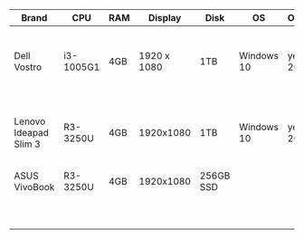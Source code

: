 | Brand                 | CPU       | RAM | Display     | Disk      | OS         | Office   | size  | Issues             | URL                                                                                                                                                                                         |
| --------------------- | --------- | --- | ----------- | --------- | ---------- | -------- | ----- | ------------------ | ------------------------------------------------------------------------------------------------------------------------------------------------------------------------------------------- |
| Dell Vostro           | i3-1005G1 | 4GB | 1920 x 1080 | 1TB       | Windows 10 | yes 2019 | 14"   | Very Slow 3.6/1618 | https://www.amazon.in/Dell-i3-1005G1-Integrated-Graphics-D552124WIN9BE/dp/B08HYZ2HQR/ref=sr_1_2?dchild=1&qid=1624796262&refinements=p_36%3A-3500000&rnid=1318502031&s=computers&sr=1-2&th=1 |
| Lenovo Ideapad Slim 3 | R3-3250U  | 4GB | 1920x1080   | 1TB       | Windows 10 | yes 2019 | 15.6" | Very slow 3.4/653  | https://www.amazon.in/Lenovo-Ideapad-Windows-Platinum-81W10057IN/dp/B087D3JHGB/ref=sr_1_1?dchild=1&qid=1624796262&refinements=p_36%3A-3500000&rnid=1318502031&s=computers&sr=1-1&th=1       |
| ASUS VivoBook         | R3-3250U  | 4GB | 1920x1080   | 256GB SSD |            |          |       |                    |                                                                                                                                                                                             |
|                       |           |     |             |           |            |          |       |                    |                                                                                                                                                                                             |
|                       |           |     |             |           |            |          |       |                    |                                                                                                                                                                                             |
|                       |           |     |             |           |            |          |       |                    |                                                                                                                                                                                             |
|                       |           |     |             |           |            |          |       |                    |                                                                                                                                                                                             |
|                       |           |     |             |           |            |          |       |                    |                                                                                                                                                                                             |
|                       |           |     |             |           |            |          |       |                    |                                                                                                                                                                                             |
|                       |           |     |             |           |            |          |       |                    |                                                                                                                                                                                             |
|                       |           |     |             |           |            |          |       |                    |                                                                                                                                                                                             |
|                       |           |     |             |           |            |          |       |                    |                                                                                                                                                                                             |
|                       |           |     |             |           |            |          |       |                    |                                                                                                                                                                                             |

